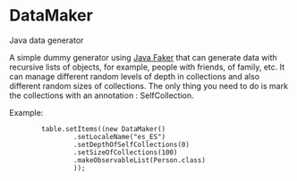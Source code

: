 # DataMaker
Java data generator

A simple dummy generator using [Java Faker](https://github.com/DiUS/java-faker)  that can generate data with recursive lists of objects, for example, people with friends, of family, etc. It can manage different random levels of depth in collections and also different random sizes of collections. The only thing you need to do is mark the collections with an annotation : SelfCollection.

Example:
```
        table.setItems((new DataMaker()
                .setLocaleName("es_ES")
                .setDepthOfSelfCollections(0)
                .setSizeOfCollections(100)
                .makeObservableList(Person.class)
                ));
```
